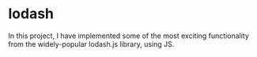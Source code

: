 # lodash
In this project, I have implemented some of the most exciting functionality from the widely-popular lodash.js library, using JS.
